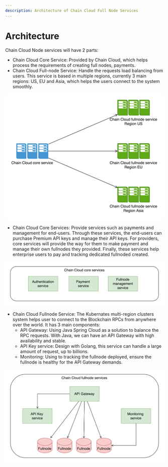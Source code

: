```yaml
---
description: Architecture of Chain Cloud Full Node Services
---
```


# Architecture

Chain Cloud Node services will have 2 parts:

* Chain Cloud Core Service: Provided by Chain Cloud, which helps process the requirements of creating full nodes, payments.
* Chain Cloud Full-node Service: Handle the requests load balancing from users. This service is based in multiple regions, currently 3 main regions: US, EU and Asia, which helps the users connect to the system smoothly.

![General Architecture](../../../static/img/general-architecture.png)

* Chain Cloud Core Services: Provide services such as payments and management for end-users. Through these services, the end-users can purchase Premium API keys and manage their API keys. For providers, core services will provide the way for them to make payment and manage their own fullnodes they provided. Finally, these services help enterprise users to pay and tracking dedicated fullnoded created.

![Core Services Architecture](../../../static/img/core-services-architecture.png)

* Chain Cloud Fullnode Service: The Kubernates multi-region clusters system helps user to connect to the Blockchain RPCs from anywhere over the world. It has 3 main components:
  * API Gateway: Using Java Spring Cloud as a solution to balance the RPC requests. With Java, we can have an API Gateway with high availability and stable.
  * API Key service: Design with Golang, this service can handle a large amount of request, up to billions.
  * Monitoring: Using to tracking the fullnode deployed, ensure the fullnode is healthy for the API Gateway demands.

![Full node services architecture](../../../static/img/full-node-architecture.png)